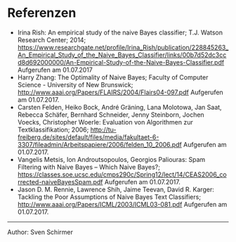 # Referenzen

* Irina Rish: An empirical study of the naive Bayes classifier; T.J. Watson Research Center; 2014; <https://www.researchgate.net/profile/Irina_Rish/publication/228845263_An_Empirical_Study_of_the_Naive_Bayes_Classifier/links/00b7d52dc3ccd8d692000000/An-Empirical-Study-of-the-Naive-Bayes-Classifier.pdf> Aufgerufen am 01.07.2017
* Harry Zhang: The Optimality of Naive Bayes; Faculty of Computer Science - University of New Brunswick; <http://www.aaai.org/Papers/FLAIRS/2004/Flairs04-097.pdf> Aufgerufen am 01.07.2017. 
* Carsten Felden, Heiko Bock, André Gräning, Lana Molotowa, Jan Saat, Rebecca Schäfer, Bernhard Schneider, Jenny Steinborn, Jochen Voecks, Christopher Woerle: Evaluation von Algorithmen zur  Textklassifikation; 2006; <http://tu-freiberg.de/sites/default/files/media/fakultaet-6-3307/fileadmin/Arbeitspapiere/2006/felden_10_2006.pdf> Aufgerufen am 01.07.2017.
* Vangelis Metsis, Ion Androutsopoulos, Georgios Paliouras: Spam Filtering with Naive Bayes – Which Naive Bayes?; <https://classes.soe.ucsc.edu/cmps290c/Spring12/lect/14/CEAS2006_corrected-naiveBayesSpam.pdf> Aufgerufen am 01.07.2017.
* Jason D. M. Rennie, Lawrence Shih, Jaime Teevan, David R. Karger: Tackling the Poor Assumptions of Naive Bayes Text Classifiers; <http://www.aaai.org/Papers/ICML/2003/ICML03-081.pdf> Aufgerufen am 01.07.2017.

___	
Author: Sven Schirmer
